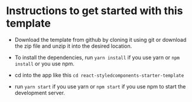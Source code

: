 # Instructions to get started with this template

- Download the template from github by cloning it using git or download the zip file and unzip it into the desired location.

- To install the dependencies, run `yarn install` if you use yarn or `npm install` or you use npm.

- cd into the app like this `cd react-styledcomponents-starter-template`

- run `yarn start` if you use yarn or `npm start` if you use npm to start the development server.
